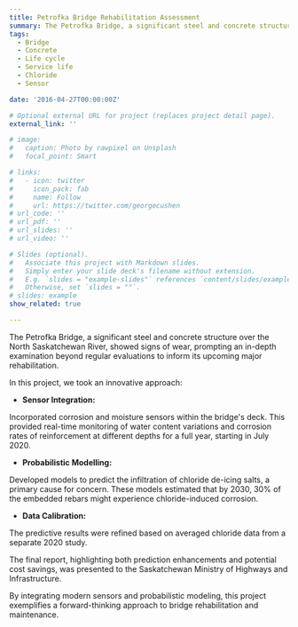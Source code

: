 ```yaml
---
title: Petrofka Bridge Rehabilitation Assessment
summary: The Petrofka Bridge, a significant steel and concrete structure over the North Saskatchewan River, showed signs of wear, prompting an in-depth examination beyond regular evaluations to inform its upcoming major rehabilitation.
tags:
  - Bridge
  - Concrete
  - Life cycle
  - Service life
  - Chloride
  - Sensor

date: '2016-04-27T00:00:00Z'

# Optional external URL for project (replaces project detail page).
external_link: ''

# image:
#   caption: Photo by rawpixel on Unsplash
#   focal_point: Smart

# links:
#   - icon: twitter
#     icon_pack: fab
#     name: Follow
#     url: https://twitter.com/georgecushen
# url_code: ''
# url_pdf: ''
# url_slides: ''
# url_video: ''

# Slides (optional).
#   Associate this project with Markdown slides.
#   Simply enter your slide deck's filename without extension.
#   E.g. `slides = "example-slides"` references `content/slides/example-slides.md`.
#   Otherwise, set `slides = ""`.
# slides: example
show_related: true

---
```

The Petrofka Bridge, a significant steel and concrete structure over the North Saskatchewan River, showed signs of wear, prompting an in-depth examination beyond regular evaluations to inform its upcoming major rehabilitation.

In this project, we took an innovative approach:

- **Sensor Integration:**

Incorporated corrosion and moisture sensors within the bridge's deck. This provided real-time monitoring of water content variations and corrosion rates of reinforcement at different depths for a full year, starting in July 2020.

- **Probabilistic Modelling:** 

Developed models to predict the infiltration of chloride de-icing salts, a primary cause for concern. These models estimated that by 2030, 30% of the embedded rebars might experience chloride-induced corrosion.

- **Data Calibration:** 

The predictive results were refined based on averaged chloride data from a separate 2020 study.

The final report, highlighting both prediction enhancements and potential cost savings, was presented to the Saskatchewan Ministry of Highways and Infrastructure.

By integrating modern sensors and probabilistic modeling, this project exemplifies a forward-thinking approach to bridge rehabilitation and maintenance.